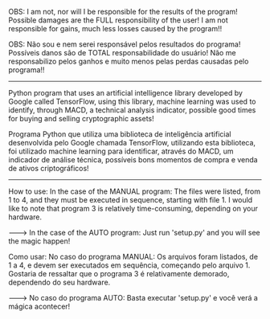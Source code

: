 OBS: I am not, nor will I be responsible for the results of the program! Possible damages are the FULL responsibility of the user! I am not responsible for gains, much less losses caused by the program!!

OBS: Não sou e nem serei responsável pelos resultados do programa! Possíveis danos são de TOTAL responsabilidade do usuário! Não me responsabilizo pelos ganhos e muito menos pelas perdas causadas pelo programa!!

---------------------------------------------------------------------------------------------------------------------------------

Python program that uses an artificial intelligence library developed by Google called TensorFlow, using this library, machine learning was used to identify, through MACD, a technical analysis indicator, possible good times for buying and selling cryptographic assets!

Programa Python que utiliza uma biblioteca de inteligência artificial desenvolvida pelo Google chamada TensorFlow, utilizando esta biblioteca, foi utilizado machine learning para identificar, através do MACD, um indicador de análise técnica, possíveis bons momentos de compra e venda de ativos criptográficos!

---------------------------------------------------------------------------------------------------------------------------------

How to use:
    In the case of the MANUAL program: The files were listed, from 1 to 4, and they must be executed in sequence, starting with file 1. I would like to note that program 3 is relatively time-consuming, depending on your hardware.

---> In the case of the AUTO program: Just run 'setup.py' and you will see the magic happen!

Como usar:
    No caso do programa MANUAL: Os arquivos foram listados, de 1 a 4, e devem ser executados em sequência, começando pelo arquivo 1. Gostaria de ressaltar que o programa 3 é relativamente demorado, dependendo do seu hardware.

---> No caso do programa AUTO: Basta executar 'setup.py' e você verá a mágica acontecer!